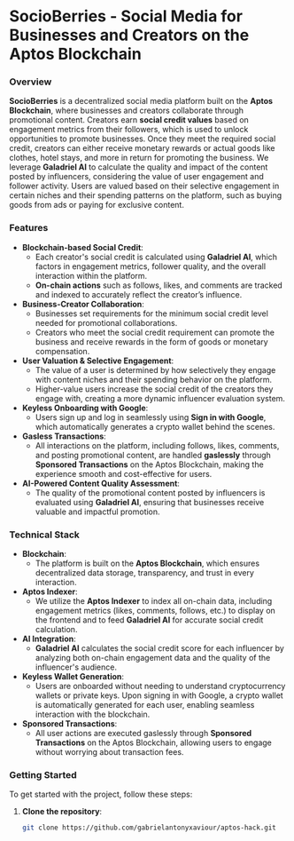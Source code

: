 # **SocioBerries** - Social Media for Businesses and Creators on the Aptos Blockchain

### **Overview**

**SocioBerries** is a decentralized social media platform built on the **Aptos Blockchain**, where businesses and creators collaborate through promotional content. Creators earn **social credit values** based on engagement metrics from their followers, which is used to unlock opportunities to promote businesses. Once they meet the required social credit, creators can either receive monetary rewards or actual goods like clothes, hotel stays, and more in return for promoting the business.
We leverage **Galadriel AI** to calculate the quality and impact of the content posted by influencers, considering the value of user engagement and follower activity. Users are valued based on their selective engagement in certain niches and their spending patterns on the platform, such as buying goods from ads or paying for exclusive content.

### **Features**

- **Blockchain-based Social Credit**:
  - Each creator's social credit is calculated using **Galadriel AI**, which factors in engagement metrics, follower quality, and the overall interaction within the platform.
  - **On-chain actions** such as follows, likes, and comments are tracked and indexed to accurately reflect the creator’s influence.
- **Business-Creator Collaboration**:
  - Businesses set requirements for the minimum social credit level needed for promotional collaborations.
  - Creators who meet the social credit requirement can promote the business and receive rewards in the form of goods or monetary compensation.
- **User Valuation & Selective Engagement**:
  - The value of a user is determined by how selectively they engage with content niches and their spending behavior on the platform.
  - Higher-value users increase the social credit of the creators they engage with, creating a more dynamic influencer evaluation system.
- **Keyless Onboarding with Google**:
  - Users sign up and log in seamlessly using **Sign in with Google**, which automatically generates a crypto wallet behind the scenes.
- **Gasless Transactions**:
  - All interactions on the platform, including follows, likes, comments, and posting promotional content, are handled **gaslessly** through **Sponsored Transactions** on the Aptos Blockchain, making the experience smooth and cost-effective for users.
- **AI-Powered Content Quality Assessment**:
  - The quality of the promotional content posted by influencers is evaluated using **Galadriel AI**, ensuring that businesses receive valuable and impactful promotion.

### **Technical Stack**

- **Blockchain**:
  - The platform is built on the **Aptos Blockchain**, which ensures decentralized data storage, transparency, and trust in every interaction.
- **Aptos Indexer**:
  - We utilize the **Aptos Indexer** to index all on-chain data, including engagement metrics (likes, comments, follows, etc.) to display on the frontend and to feed **Galadriel AI** for accurate social credit calculation.
- **AI Integration**:
  - **Galadriel AI** calculates the social credit score for each influencer by analyzing both on-chain engagement data and the quality of the influencer's audience.
- **Keyless Wallet Generation**:
  - Users are onboarded without needing to understand cryptocurrency wallets or private keys. Upon signing in with Google, a crypto wallet is automatically generated for each user, enabling seamless interaction with the blockchain.
- **Sponsored Transactions**:
  - All user actions are executed gaslessly through **Sponsored Transactions** on the Aptos Blockchain, allowing users to engage without worrying about transaction fees.

### **Getting Started**

To get started with the project, follow these steps:

1. **Clone the repository**:
   ```bash
   git clone https://github.com/gabrielantonyxaviour/aptos-hack.git
   ```

```

```
